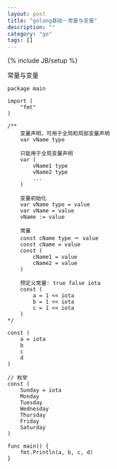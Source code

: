 ```yaml
---
layout: post
title: "golang基础－常量与变量"
description: ""
category: "go"
tags: []
---
```

{% include JB/setup %}

常量与变量

    package main
    
    import (
        "fmt"
    )
    
    /**
        变量声明，可用于全局和局部变量声明
        var vName type
        
        只能用于全局变量声明
        var (
            vName1 type
            vName2 type
            ...
        )
        
        变量初始化
        var vName type = value
        var vName = value
        vName := value
        
        常量
        const cName type ＝ value
        const cName = value
        const (
            cName1 = value
            cName2 = value
        )
        
        预定义常量: true false iota
        const (
            a = 1 << iota
            b = 1 << iota
            c = 1 << iota
        )
    */
    
    const (
        a = iota
        b
        c
        d
    )
    
    // 枚举
    const (
        Sunday = iota
        Monday
        Tuesday
        Wednesday
        Thursday
        Friday
        Saturday
    )
    
    func main() {
        fmt.Println(a, b, c, d)
    }


